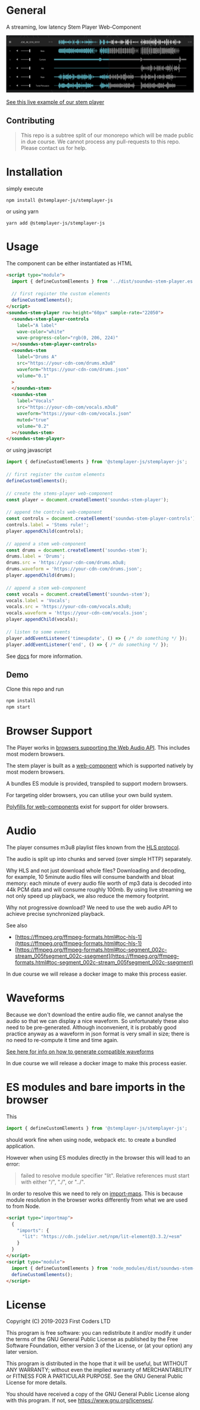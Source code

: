 # General

A streaming, low latency Stem Player Web-Component

![alt text](./assets//img//screenshot.png)

[See this live example of our stem player](https://stemplayer-js.com)

## Contributing

> This repo is a subtree split of our monorepo which will be made public in due course. We cannot process any pull-requests to this repo. Please contact us for help.

# Installation

simply execute

```shell
npm install @stemplayer-js/stemplayer-js
```

or using yarn

```shell
yarn add @stemplayer-js/stemplayer-js
```

# Usage

The component can be either instantiated as HTML

```html
<script type="module">
  import { defineCustomElements } from '../dist/soundws-stem-player.es.js';

  // first register the custom elements
  defineCustomElements();
</script>
<soundws-stem-player row-height="60px" sample-rate="22050">
  <soundws-stem-player-controls
    label="A label"
    wave-color="white"
    wave-progress-color="rgb(0, 206, 224)"
  ></soundws-stem-player-controls>
  <soundws-stem
    label="Drums A"
    src="https://your-cdn-com/drums.m3u8"
    waveform="https://your-cdn-com/drums.json"
    volume="0.1"
  >
  </soundws-stem>
  <soundws-stem
    label="Vocals"
    src="https://your-cdn-com/vocals.m3u8"
    waveform="https://your-cdn-com/vocals.json"
    muted="true"
    volume="0.2"
  ></soundws-stem>
</soundws-stem-player>
```

or using javascript

```javascript
import { defineCustomElements } from '@stemplayer-js/stemplayer-js';

// first register the custom elements
defineCustomElements();

// create the stems-player web-component
const player = document.createElement('soundws-stem-player');

// append the controls web-component
const controls = document.createElement('soundws-stem-player-controls');
controls.label = 'Stems rule!';
player.appendChild(controls);

// append a stem web-component
const drums = document.createElement('soundws-stem');
drums.label = 'Drums';
drums.src = 'https://your-cdn-com/drums.m3u8;
drums.waveform = 'https://your-cdn-com/drums.json';
player.appendChild(drums);

// append a stem web-component
const vocals = document.createElement('soundws-stem');
vocals.label = 'Vocals';
vocals.src = 'https://your-cdn-com/vocals.m3u8;
vocals.waveform = 'https://your-cdn-com/vocals.json';
player.appendChild(vocals);

// listen to some events
player.addEventListener('timeupdate', () => { /* do something */ });
player.addEventListener('end', () => { /* do something */ });
```

See [docs](./docs) for more information.

## Demo

Clone this repo and run

```bash
npm install
npm start
```

# Browser Support

The Player works in [browsers supporting the Web Audio API](https://caniuse.com/#feat=audio-api). This includes most modern browsers.

The stem player is built as a [web-component](https://caniuse.com/?search=web%20components) which is supported natively by most modern browsers.

A bundles ES module is provided, transpiled to support modern browsers.

For targeting older browsers, you can utilise your own build system.

[Polyfills for web-components](https://www.jsdelivr.com/package/npm/@webcomponents/webcomponentsjs) exist for support for older browsers.

# Audio

The player consumes m3u8 playlist files known from the [HLS protocol](https://en.wikipedia.org/wiki/HTTP_Live_Streaming).

The audio is split up into chunks and served (over simple HTTP) separately.

Why HLS and not just download whole files? Downloading and decoding, for example, 10 5minute audio files will consume bandwith and bloat memory: each minute of every audio file worth of mp3 data is decoded into 44k PCM data and will consume roughly 100mb. By using live streaming we not only speed up playback, we also reduce the memory footprint.

Why not progressive download? We need to use the web audio API to achieve precise synchronized playback.

See also

- [https://ffmpeg.org/ffmpeg-formats.html#toc-hls-1](https://ffmpeg.org/ffmpeg-formats.html#toc-hls-1)
- [https://ffmpeg.org/ffmpeg-formats.html#toc-segment_002c-stream_005fsegment_002c-ssegment](https://ffmpeg.org/ffmpeg-formats.html#toc-segment_002c-stream_005fsegment_002c-ssegment)

In due course we will release a docker image to make this process easier.

# Waveforms

Because we don't download the entire audio file, we cannot analyse the audio so that we can display a nice waveform. So unfortunately these also need to be pre-generated. Although inconvenient, it is probably good practice anyway as a waveform in json format is very small in size; there is no need to re-compute it time and time again.

[See here for info on how to generate compatible waveforms](https://github.com/bbc/audiowaveform)

In due course we will release a docker image to make this process easier.

# ES modules and bare imports in the browser

This

```js
import { defineCustomElements } from '@stemplayer-js/stemplayer-js';
```

should work fine when using node, webpack etc. to create a bundled application.

However when using ES modules directly in the browser this will lead to an error:

> failed to resolve module specifier "lit". Relative references must start with either "/", "./", or "../".

In order to resolve this we need to rely on [import-maps](https://blog.logrocket.com/es-modules-in-browsers-with-import-maps/). This is because module resolution in the browser works differently from what we are used to from Node.

```html
<script type="importmap">
  {
    "imports": {
      "lit": "https://cdn.jsdelivr.net/npm/lit-element@3.3.2/+esm"
    }
  }
</script>
<script type="module">
  import { defineCustomElements } from 'node_modules/dist/soundws-stem-player.es.js';
  defineCustomElements();
</script>
```

# License

Copyright (C) 2019-2023 First Coders LTD

This program is free software: you can redistribute it and/or modify
it under the terms of the GNU General Public License as published by
the Free Software Foundation, either version 3 of the License, or
(at your option) any later version.

This program is distributed in the hope that it will be useful,
but WITHOUT ANY WARRANTY; without even the implied warranty of
MERCHANTABILITY or FITNESS FOR A PARTICULAR PURPOSE. See the
GNU General Public License for more details.

You should have received a copy of the GNU General Public License
along with this program. If not, see <https://www.gnu.org/licenses/>.
